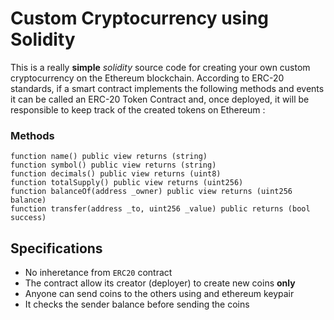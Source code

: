 # Custom Cryptocurrency using Solidity

This is a really **simple** _solidity_ source code for creating your own custom cryptocurrency on the Ethereum blockchain. According to ERC-20 standards, if a smart contract  implements the following methods and events it can be called an ERC-20 Token Contract and, once deployed, it will be responsible to keep track of the created tokens on Ethereum :

### Methods

```solidity
function name() public view returns (string)
function symbol() public view returns (string)
function decimals() public view returns (uint8)
function totalSupply() public view returns (uint256)
function balanceOf(address _owner) public view returns (uint256 balance)
function transfer(address _to, uint256 _value) public returns (bool success)
```

## Specifications
<ul>
  <li>No inheretance from <code>ERC20</code> contract</li>
  <li>The contract allow its creator (deployer) to create new coins <b>only</b></li>
  <li>Anyone can send coins to the others using and ethereum keypair</li>
  <li>It checks the sender balance before sending the coins</li>
</ul>
